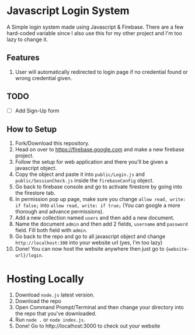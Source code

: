 # Javascript Login System

A Simple login system made using Javascript & Firebase. There are a few hard-coded variable since I also use this for my other project and I'm too lazy to change it.

## Features
1. User will automatically redirected to login page if no credential found or wrong credential given.

## TODO
- [ ] Add Sign-Up form

## How to Setup
1. Fork/Download this repository.
2. Head on over to https://firebase.google.com and make a new firebase project.
3. Follow the setup for web application and there you'll be given a javascript object.
4. Copy the object and paste it into `public/Login.js` and `public/SessionCheck.js` inside the `firebaseConfig` object.
5. Go back to firebase console and go to activate firestore by going into the firestore tab.
6. In permission pop up page, make sure you change `allow read, write: if false;` into `allow read, write: if true;` (You can google a more thorough and advance permissions).
7. Add a new collection named `users` and then add a new document.
8. Name the document `admin` and then add 2 fields, `username` and `password` field. Fill both field with `admin`.
9. Go back to the repo and go to all javascript object and change `http://localhost:300` into your website url (yes, I'm too lazy)
10. Done! You can now host the website anywhere then just go to `{website-url}/login`.

# Hosting Locally
1. Download `node.js` latest version.
2. Download the repo
3. Open Command Prompt/Terminal and then change your directory into the repo that you've downloaded.
4. Run `node .` or `node index.js`.
5. Done! Go to http://localhost:3000 to check out your website
